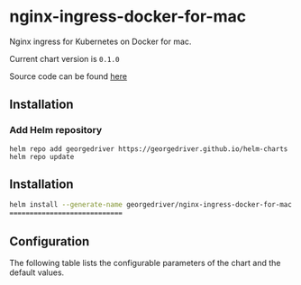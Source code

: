 nginx-ingress-docker-for-mac
============================
Nginx ingress for Kubernetes on Docker for mac.

Current chart version is `0.1.0`

Source code can be found [here](https://github.com/georgedriver/helm-charts)

## Installation

### Add Helm repository

```shell
helm repo add georgedriver https://georgedriver.github.io/helm-charts
helm repo update
```

## Installation

```bash
helm install --generate-name georgedriver/nginx-ingress-docker-for-mac
============================
```

## Configuration

The following table lists the configurable parameters of the chart and the default values.



